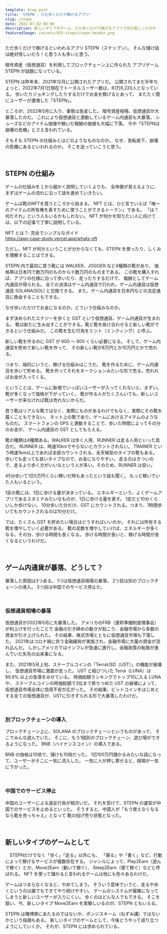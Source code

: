 ```yaml
---
template: blog-post
title: 'STEPN - ただ歩くだけで稼げるアプリ'
slug: /stepn
date: 2022-07-02 08:00
description: 新しいタイプのゲーム、ただ歩くだけで稼げるアプリで何が起こったのか
featuredImage: /assets/033-stepn/stepn-header.png
---
```


ただ歩くだけで稼げるといわれるアプリ STEPN（ステップン）。
そんな儲け話は絶対怪しいだろ！と思う人も多いと思う。

暗号資産（仮想通貨）を利用してブロックチェーン上に作られた
アプリゲーム STEPN が話題になっている。

STEPN は昨年末、2021年12月に公開されたアプリだ。
公開されてまだ半年ちょっと、2022年7月1日現在でトータルユーザー数は、61万8,220人となっている。
歩いたりジョギングしたりするだけでお金を稼げるとあって、
またたく間にユーザーが激増した「STEPN」。

ところが、2022年5月に入り、事態は急変した。
暗号資産相場、仮想通貨が大暴落したのだ。
これにより仮想通貨と連動しているゲーム内通貨も大暴落。
シューズなどのアイテム価値や稼いだ報酬の価値も大幅に下落。
今や「STEPNは崩壊の危機」とさえ言われている。

そもそも STEPN の仕組みとはどのようなものなのか。
なぜ、急転直下、崩壊の危機にあるといわれるのか。
そこを追っていこうと思う。

<br />

## STEPN の仕組み

ゲームの仕組みを１から細かく説明していくよりも、
全体像が見えるように、まずはゲームの流れに沿って話を進めていきたい。

ゲームは靴のNFTを買うところから始まる。
NFT とは、ひと言でいえば「唯一のアイテムの所有権を表すために使うことができるトークン」である。
「は？何だそれ」という人もいるかもしれない。
NFT が何かを知りたい人に向けては、以下の記事で丁寧に説明している。

NFT とは？: 完全でシンプルなガイド  
https://app-case-study.vercel.app/whats-nft

ただし、NFT が何かということが分からなくても、STEPN を使ったり、しくみを理解することはできる。

STEPN 内で最初に買う靴には WALKER、JOGGER など4種類の靴があり、
価格帯は日本円で数万円のものから十数万円のものまである。
この靴を購入すれば、アプリの仕様に沿って歩いたり、走ったりするだけで、
報酬としてゲーム内通貨が得られる。
全ての決済はゲーム内通貨で行われ、ゲーム内通貨は仮想通貨 SOLANA(SOL) と交換できる。
また、ゲーム内通貨を日本円などの法定通貨に換金することもできる。

なぜ歩いただけでお金になるのか。どういう仕組みなのか。

まず決められたエナジーを歩くと GST という仮想通貨、ゲーム内通貨が生まれる。
靴は新たに生み出すことができる。靴と靴を掛け合わせると新しい靴ができるという仕組みだ。
この靴を生む行為をミント（ミンティング）と呼ぶ。

新しい靴を作るのに GST が 600 〜 800 くらい必要になる。
そして、ゲーム内通貨を貯めて新しい靴を作って、
その新しい靴が8万円とか10万円とかで売れる。

つまり、端的にいうと、稼げる仕組みはこうだ。
靴を作るために、ゲーム内通貨を歩いて貯める。
靴を作ってそれをオークションみたいな形で売る。売れればお金が入ってくる。

ということは、ゲームに新規でいっぱいユーザーが入ってくれないと、まずい。
靴が多くなって価格が下がっていく。
靴が作る人がたくさんいても、新しいユーザーが来なければ靴は売れないからだ。

買う靴はリアルな靴ではなく、実際にものがあるわけでもなく、実際にその靴を履くこともできない。
ネット上の靴であり、ゲームにおけるアイテムのようなものだ。
スマートフォンの GPS と連動することで、歩いた時間によってその分のお金が、
ゲーム内通貨の GST としてもらえる。

靴の種類は4種類ある。WALKER は歩く人用、RUNNER は走る人用といった具合だ。
RUNNER は、時速10kmでやらないとカウントされない。
TRAINER という時速1km以上であれば全部カウントされる、全天候型のタイプの靴もある。
歩いても走っても良いタイプなので、お金になりやすい。
走るのはきついので、走るより歩く方がいいなという人が多い。そのため、RUNNER は安い。

45分歩いて1日5万円くらい稼いだ時もあったという話も聞く。
もっと稼いでいた人もいるという。

1足の靴には、1日に歩ける量が決まっている。
エネルギーという、よくゲームアプリであるスタミナみたいなものが、1日に歩ける量を表す。
1足だと10分くらいしか歩けない。
10分歩いた分だけ、GST にカウントされる。つまり、1時間歩いてもカウントされるのは10分だけ。

では、たくさん GST を貯めたい場合はどうすればいいのか。
それには所有する靴を増やしていく必要がある。
靴の足数を増やしていけば、エネルギーが多くなる。その分、歩ける時間も長くなる。
歩ける時間が長いと、稼げる時間が長くなるというわけだ。

<br />

## ゲーム内通貨が暴落、どうして？

暴落した原因は3つある。
1つは仮想通貨相場の暴落。
2つ目は別のブロックチェーンの導入。
3つ目は中国でのサービス停止だ。

<br />

### 仮想通貨相場の暴落

仮想通貨が2022年5月に大暴落した。
アメリカのFRB（連邦準備制度理事会）が利上げを行ったことで
金融の引き締めの動きが起こり、金融市場から多数の資金が引き上げられた。
その結果、株式市場とともに仮想通貨市場も下落した。
2021年はコロナ禍に伴う金融緩和が実施され、金融市場に大量の資金が流れ込んだ。
しかしアメリカではインフレが急速に進行し、金融政策の転換が進んでいた矢先の出来事になる。

また、2021年5月上旬、ステーブルコインの「TerraUSD（UST）」の機能が崩壊し、
仮想通貨市場に激震が走った。
UST と結びついた Terra（LUNA）は 99.9% 以上の急落をみせている。
時価総額ランキングでトップ10に入る LUNA や、
ステーブルコインの時価総額で3位まで昇りつめた UST の崩壊によって、
仮想通貨市場全体に信用不安が広がった。
その結果、ビットコインをはじめとする全ての仮想通貨が、USTに引きずられる形で大暴落したわけだ。

<br />

### 別ブロックチェーンの導入

ブロックチェーン上に、SOLANA のブロックチェーンというものがあって、
そこでみんな遊んでいた。
そこに、もう1個別のブロックチェーン、遊び場ができるようになった。
BNB（バイナンスコイン）の導入である。

BNB の価格は10倍で、儲けも10倍だった。
1日100万円儲かるみたいな話になって、ユーザーがそこに一気に流入した。
一気に人が押し寄せると、相場が一気に下がった。

<br />

### 中国でのサービス停止

中国のユーザーによる違反行為が相次いだ。
それを受けて、STEPN の運営が中国でのサービスを止めるといった。
そうすると、中国人が「もう使えなくなるなら靴を売っちゃえ」となって
靴の投げ売り状態となった。

<br />

## 新しいタイプのゲームとして

　STEPNだけでなく「歩く」「走る」以外にも、
「寝る」や「書く」など、行動によって稼げるサービスが複数存在する。
ジャンルによって、Play2Earn（遊んで稼ぐ）とか、Move2Earn（動いて稼ぐ）、
Sleep2Earn（寝て稼ぐ）などと呼ばれる。
NFT を使って儲かると言われるゲームは他にも色々あるわけだ。

ゲームはつまらなくなると、やめてしまう。
そういう意味でいうと、走るや歩くというのは誰でもできてやり続けやすい。
ゲームのシステムが複雑になってしまうと新しいユーザーが入りにくい。
歩くのはどんな人でもできる。
そこを狙い、今、新しいタイプ Move2Earn を実験しいるのが、STEPN ともいえる。

STEPN は賭博罪にあたるのではないか、ポンジスキーム（ねずみ講）ではないかという指摘もある。
新しいタイプのゲームとして、今後どうやって成り立つようにしていくか。
それが、STEPN には求められている。
